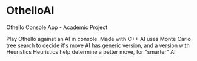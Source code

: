 # OthelloAI
Othello Console App - Academic Project

Play Othello against an AI in console. Made with C++
AI uses Monte Carlo tree search to decide it's move
AI has generic version, and a version with Heuristics
Heuristics help determine a better move, for "smarter" AI
